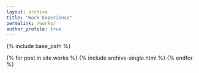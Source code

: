 ```yaml
---
layout: archive
title: "Work Experience"
permalink: /works/
author_profile: true
---
```


{% include base_path %}

{% for post in site.works %}
  {% include archive-single.html %}
{% endfor %}